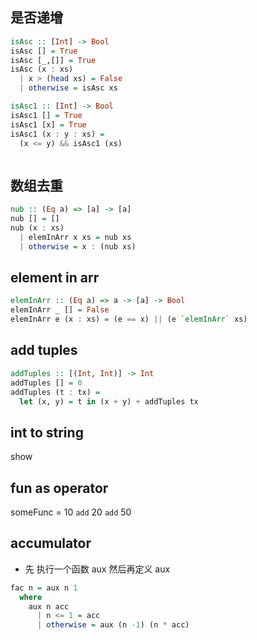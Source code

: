 ## 是否递增

```hs
isAsc :: [Int] -> Bool
isAsc [] = True
isAsc [_,[]] = True
isAsc (x : xs)
  | x > (head xs) = False
  | otherwise = isAsc xs

isAsc1 :: [Int] -> Bool
isAsc1 [] = True
isAsc1 [x] = True
isAsc1 (x : y : xs) =
  (x <= y) && isAsc1 (xs)



```

## 数组去重

```hs
nub :: (Eq a) => [a] -> [a]
nub [] = []
nub (x : xs)
  | elemInArr x xs = nub xs
  | otherwise = x : (nub xs)
```

## element in arr

```hs
elemInArr :: (Eq a) => a -> [a] -> Bool
elemInArr _ [] = False
elemInArr e (x : xs) = (e == x) || (e `elemInArr` xs)
```

## add tuples

```hs
addTuples :: [(Int, Int)] -> Int
addTuples [] = 0
addTuples (t : tx) =
  let (x, y) = t in (x + y) + addTuples tx
```

## int to string

show

## fun as operator

someFunc = 10 `add` 20 `add` 50

## accumulator

- 先 执行一个函数 aux 然后再定义 aux

```hs
fac n = aux n 1
  where
    aux n acc
      | n <= 1 = acc
      | otherwise = aux (n -1) (n * acc)
```
